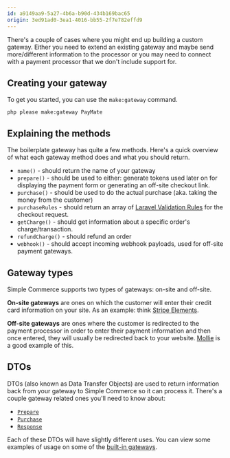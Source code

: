 ```yaml
---
id: a9149aa9-5a27-4b6a-b90d-434b169bac65
origin: 3ed91ad0-3ea1-4016-bb55-2f7e782effd9
---
```

There's a couple of cases where you might end up building a custom gateway. Either you need to extend an existing gateway and maybe send more/different information to the processor or you may need to connect with a payment processor that we don't include support for.


## Creating your gateway

To get you started, you can use the `make:gateway` command.

```
php please make:gateway PayMate
```

## Explaining the methods

The boilerplate gateway has quite a few methods. Here's a quick overview of what each gateway method does and what you should return.

* `name()` - should return the name of your gateway
* `prepare()` - should be used to either: generate tokens used later on for displaying the payment form or generating an off-site checkout link.
* `purchase()` - should be used to do the actual purchase (aka. taking the money from the customer)
* `purchaseRules` - should return an array of [Laravel Validation Rules](https://laravel.com/docs/master/validation#available-validation-rules) for the checkout request.
* `getCharge()` - should get information about a specific order's charge/transaction.
* `refundCharge()` - should refund an order
* `webhook()` - should accept incoming webhook payloads, used for off-site payment gateways.

## Gateway types

Simple Commerce supports two types of gateways: on-site and off-site.

**On-site gateways** are ones on which the customer will enter their credit card information on your site. As an example: think [Stripe Elements](https://stripe.com/en-gb/payments/elements).

**Off-site gateways** are ones where the customer is redirected to the payment processor in order to enter their payment information and then once entered, they will usually be redirected back to your website. [Mollie](https://www.mollie.com/) is a good example of this.

## DTOs

DTOs (also known as Data Transfer Objects) are used to return information back from your gateway to Simple Commerce so it can process it. There's a couple gateway related ones you'll need to know about:

* [`Prepare`](https://github.com/doublethreedigital/simple-commerce/blob/master/src/Gateways/Prepare.php)
* [`Purchase`](https://github.com/doublethreedigital/simple-commerce/blob/master/src/Gateways/Purchase.php)
* [`Response`](https://github.com/doublethreedigital/simple-commerce/blob/master/src/Gateways/Response.php)

Each of these DTOs will have slightly different uses. You can view some examples of usage on some of the [built-in gateways](https://github.com/doublethreedigital/simple-commerce/tree/master/src/Gateways/Builtin).